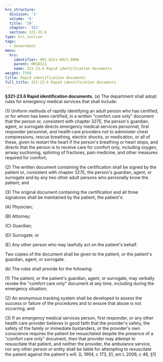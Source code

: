 ```yaml
---
hrs_structure:
  division: '1'
  volume: '6'
  title: '19'
  chapter: '321'
  section: 321-23.6
type: hrs_section
tags:
  - Government
menu:
  hrs:
    identifier: HRS_0321-0023_0006
    parent: HRS0321
    name: 321-23.6 Rapid identification documents
weight: 7350
title: Rapid identification documents
full_title: 321-23.6 Rapid identification documents
---
```

**§321-23.6 Rapid identification documents.** (a) The department shall adopt rules for emergency medical services that shall include:

(1) Uniform methods of rapidly identifying an adult person who has certified, or for whom has been certified, in a written "comfort care only" document that the person or, consistent with chapter 327E, the person's guardian, agent, or surrogate directs emergency medical services personnel, first responder personnel, and health care providers not to administer chest compressions, rescue breathing, electric shocks, or medication, or all of these, given to restart the heart if the person's breathing or heart stops, and directs that the person is to receive care for comfort only, including oxygen, airway suctioning, splinting of fractures, pain medicine, and other measures required for comfort;

(2) The written document containing the certification shall be signed by the patient or, consistent with chapter 327E, the person's guardian, agent, or surrogate and by any two other adult persons who personally know the patient; and

(3) The original document containing the certification and all three signatures shall be maintained by the patient, the patient's:

(A) Physician;

(B) Attorney;

(C) Guardian;

(D) Surrogate; or

(E) Any other person who may lawfully act on the patient's behalf.

Two copies of the document shall be given to the patient, or the patient's guardian, agent, or surrogate.

(b) The rules shall provide for the following:

(1) The patient, or the patient's guardian, agent, or surrogate, may verbally revoke the "comfort care only" document at any time, including during the emergency situation;

(2) An anonymous tracking system shall be developed to assess the success or failure of the procedures and to ensure that abuse is not occurring; and

(3) If an emergency medical services person, first responder, or any other health care provider believes in good faith that the provider's safety, the safety of the family or immediate bystanders, or the provider's own conscience requires the patient be resuscitated despite the presence of a "comfort care only" document, then that provider may attempt to resuscitate that patient, and neither the provider, the ambulance service, nor any other person or entity shall be liable for attempting to resuscitate the patient against the patient's will. [L 1994, c 173, §1; am L 2006, c 46, §1]